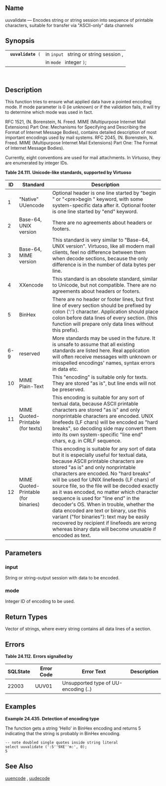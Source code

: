 <div id="fn_uuvalidate" class="refentry">

<div class="titlepage">

</div>

<div class="refnamediv">

## Name

uuvalidate — Encodes string or string session into sequence of printable
characters, suitable for transfer via "ASCII-only" data channels

</div>

<div class="refsynopsisdiv">

## Synopsis

<div id="fsyn_uuvalidate" class="funcsynopsis">

|                         |                                        |
|-------------------------|----------------------------------------|
| ` `**`uuvalidate`**` (` | in `input ` string or string session , |
|                         | in `mode ` integer `)`;                |

<div class="funcprototype-spacer">

 

</div>

</div>

</div>

<div id="desc_uuvalidate" class="refsect1">

## Description

This function tries to ensure what applied data have a pointed encoding
mode. If mode parameter is 0 (ie unknown) or if the validation fails, it
will try to determine which mode was used in fact.

RFC 1521, (N. Borenstein, N. Freed. MIME (Multipurpose Internet Mail
Extensions) Part One: Mechanisms for Specifying and Describing the
Format of Internet Message Bodies), contains detailed description of
most important encodings used by mail systems. RFC 2045, (N. Borenstein,
N. Freed. MIME (Multipurpose Internet Mail Extensions) Part One: The
Format of Internet Message Bodies).

Currently, eight conventions are used for mail attachments. In Virtuoso,
they are enumerated by integer IDs.

<div id="id117264" class="table">

**Table 24.111. Unicode-like standards, supported by Virtuoso**

<div class="table-contents">

| ID  | Standard                             | Description                                                                                                                                                                                                                                                                                                                                                                                                                                                                                                                                                                                                                                       |
|-----|--------------------------------------|---------------------------------------------------------------------------------------------------------------------------------------------------------------------------------------------------------------------------------------------------------------------------------------------------------------------------------------------------------------------------------------------------------------------------------------------------------------------------------------------------------------------------------------------------------------------------------------------------------------------------------------------------|
| 1   | "Native" UUencode                    | Optional header is one line started by "begin " or "\<pre\>begin " keyword, with some system-specific data after it. Optional footer is one line started by "end" keyword.                                                                                                                                                                                                                                                                                                                                                                                                                                                                        |
| 2   | Base-64, UNIX version                | There are no agreements about headers or footers.                                                                                                                                                                                                                                                                                                                                                                                                                                                                                                                                                                                                 |
| 3   | Base-64, MIME version                | This standard is very similar to "Base-64, UNIX version". Virtuoso, like all modern mail clients, feel no difference between them when decode sections, because the only difference is in the number of data bytes per line.                                                                                                                                                                                                                                                                                                                                                                                                                      |
| 4   | XXencode                             | This standard is an obsolete standard, similar to Unicode, but not compatible. There are no agreements about headers or footers.                                                                                                                                                                                                                                                                                                                                                                                                                                                                                                                  |
| 5   | BinHex                               | There are no header or footer lines, but first line of every section should be prefixed by colon (':') character. Application should place colon before data lines of every section. (this function will prepare only data lines without this prefix).                                                                                                                                                                                                                                                                                                                                                                                            |
| 6-9 | reserved                             | More standards may be used in the future. It is unsafe to assume that all existing standards are listed here. Real application will often receive messages with unknown or misspelled encodings' names, syntax errors in data etc.                                                                                                                                                                                                                                                                                                                                                                                                                |
| 10  | MIME Plain-Text                      | This "encoding" is suitable only for texts. They are stored "as is", but line ends will not be preserved.                                                                                                                                                                                                                                                                                                                                                                                                                                                                                                                                         |
| 11  | MIME Quoted-Printable (for texts)    | This encoding is suitable for any sort of textual data, because ASCII printable characters are stored "as is" and only nonprintable characters are encoded. UNIX linefeeds (LF chars) will be encoded as "hard breaks", so decoding side may convert them into its own system-specific "line end" chars, e.g. in CRLF sequence.                                                                                                                                                                                                                                                                                                                   |
| 12  | MIME Quoted-Printable (for binaries) | This encoding is suitable for any sort of data but it is especially useful for textual data, because ASCII printable characters are stored "as is" and only nonprintable characters are encoded. No "hard breaks" will be used for UNIX linefeeds (LF chars) of source file, so the file will be decoded exactly as it was encoded, no matter which character sequence is used for "line end" in the decoder's OS. When in trouble, whether the data encoded are text or binary, use this variant ("for binaries"): text may be easily recovered by recipient if linefeeds are wrong whereas binary data will become unusable if encoded as text. |

</div>

</div>

  

</div>

<div id="params_uuvalidate" class="refsect1">

## Parameters

<div id="id117311" class="refsect2">

### input

String or string-output session with data to be encoded.

</div>

<div id="id117314" class="refsect2">

### mode

Integer ID of encoding to be used.

</div>

</div>

<div id="ret_uuvalidate" class="refsect1">

## Return Types

Vector of strings, where every string contains all data lines of a
section.

</div>

<div id="errors_uuvalidate" class="refsect1">

## Errors

<div id="id117322" class="table">

**Table 24.112. Errors signalled by**

<div class="table-contents">

| SQLState                              | Error Code                            | Error Text                                                           | Description |
|---------------------------------------|---------------------------------------|----------------------------------------------------------------------|-------------|
| <span class="errorcode">22003 </span> | <span class="errorcode">UUV01 </span> | <span class="errortext">Unsupported type of UU-encoding (..) </span> |             |

</div>

</div>

  

</div>

<div id="examples_uuvalidate" class="refsect1">

## Examples

<div id="ex_uuvalidate" class="example">

**Example 24.435. Detection of encoding type**

<div class="example-contents">

The function gets a string 'Hello' in BinHex encoding and returns 5
indicating that the string is probably in BinHex encoding.

``` screen
-- note doubled single quotes inside string literal
select uuvalidate (':5''9XE''m:', 0);
5
```

</div>

</div>

  

</div>

<div id="seealso_uuvalidate" class="refsect1">

## See Also

<a href="fn_uudecode.html" class="link" title="uudecode">uuencode</a> ,
<a href="fn_uudecode.html" class="link" title="uudecode">uudecode</a>

</div>

</div>
